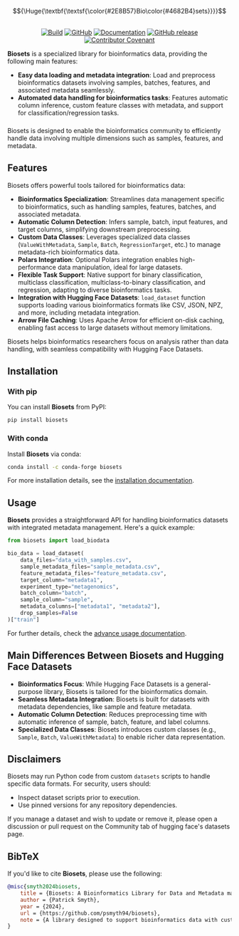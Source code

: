 <p align="center">
    $${\Huge{\textbf{\textsf{\color{#2E8B57}Bio\color{#4682B4}sets}}}}$$
    <br/>
    <br/>
</p> 
<p align="center">
    <a href="https://github.com/psmyth94/biosets/actions/workflows/ci_cd_pipeline.yml?query=branch%3Amain"><img alt="Build" src="https://github.com/psmyth94/biosets/actions/workflows/ci_cd_pipeline.yml/badge.svg?branch=main"></a>
    <a href="https://github.com/psmyth94/biosets/blob/main/LICENSE"><img alt="GitHub" src="https://img.shields.io/github/license/psmyth94/biosets.svg?color=blue"></a>
    <a href="https://github.com/psmyth94/biosets/tree/main/docs"><img alt="Documentation" src="https://img.shields.io/website/http/github/psmyth94/biosets/tree/main/docs.svg?down_color=red&down_message=offline&up_message=online"></a>
    <a href="https://github.com/psmyth94/biosets/releases"><img alt="GitHub release" src="https://img.shields.io/github/release/psmyth94/biosets.svg"></a>
    <a href="CODE_OF_CONDUCT.md"><img alt="Contributor Covenant" src="https://img.shields.io/badge/Contributor%20Covenant-2.0-4baaaa.svg"></a>
</p>

**Biosets** is a specialized library for bioinformatics data, providing the following main features:

- **Easy data loading and metadata integration**: Load and preprocess bioinformatics datasets involving samples, batches, features, and associated metadata seamlessly.
- **Automated data handling for bioinformatics tasks**: Features automatic column inference, custom feature classes with metadata, and support for classification/regression tasks.

<h3 align="center">
    <!-- <a href="YOUR_COURSE_URL"><img src="YOUR_COURSE_BANNER_URL"></a> -->
</h3>

Biosets is designed to enable the bioinformatics community to efficiently handle data involving multiple dimensions such as samples, features, and metadata.

## Features

Biosets offers powerful tools tailored for bioinformatics data:

- **Bioinformatics Specialization**: Streamlines data management specific to bioinformatics, such as handling samples, features, batches, and associated metadata.
- **Automatic Column Detection**: Infers sample, batch, input features, and target columns, simplifying downstream preprocessing.
- **Custom Data Classes**: Leverages specialized data classes (`ValueWithMetadata`, `Sample`, `Batch`, `RegressionTarget`, etc.) to manage metadata-rich bioinformatics data.
- **Polars Integration**: Optional Polars integration enables high-performance data manipulation, ideal for large datasets.
- **Flexible Task Support**: Native support for binary classification, multiclass classification, multiclass-to-binary classification, and regression, adapting to diverse bioinformatics tasks.
- **Integration with Hugging Face Datasets**: `load_dataset` function supports loading various bioinformatics formats like CSV, JSON, NPZ, and more, including metadata integration.
- **Arrow File Caching**: Uses Apache Arrow for efficient on-disk caching, enabling fast access to large datasets without memory limitations.

Biosets helps bioinformatics researchers focus on analysis rather than data handling, with seamless compatibility with Hugging Face Datasets.

## Installation

### With pip

You can install **Biosets** from PyPI:

```bash
pip install biosets
```

### With conda

Install **Biosets** via conda:

```bash
conda install -c conda-forge biosets
```

For more installation details, see the [installation documentation](YOUR_DOCS_INSTALLATION_URL).

## Usage

**Biosets** provides a straightforward API for handling bioinformatics datasets with integrated metadata management. Here's a quick example:

```python
from biosets import load_biodata

bio_data = load_dataset(
    data_files="data_with_samples.csv",
    sample_metadata_files="sample_metadata.csv",
    feature_metadata_files="feature_metadata.csv",
    target_column="metadata1",
    experiment_type="metagenomics",
    batch_column="batch",
    sample_column="sample",
    metadata_columns=["metadata1", "metadata2"],
    drop_samples=False
)["train"]
```

For further details, check the [advance usage documentation](./docs/DATA_LOADING.md).

## Main Differences Between Biosets and Hugging Face Datasets

- **Bioinformatics Focus**: While Hugging Face Datasets is a general-purpose library, Biosets is tailored for the bioinformatics domain.
- **Seamless Metadata Integration**: Biosets is built for datasets with metadata dependencies, like sample and feature metadata.
- **Automatic Column Detection**: Reduces preprocessing time with automatic inference of sample, batch, feature, and label columns.
- **Specialized Data Classes**: Biosets introduces custom classes (e.g., `Sample`, `Batch`, `ValueWithMetadata`) to enable richer data representation.

## Disclaimers

Biosets may run Python code from custom `datasets` scripts to handle specific data formats. For security, users should:

- Inspect dataset scripts prior to execution.
- Use pinned versions for any repository dependencies.

If you manage a dataset and wish to update or remove it, please open a discussion or pull request on the Community tab of hugging face's datasets page.

## BibTeX

If you'd like to cite **Biosets**, please use the following:

```bibtex
@misc{smyth2024biosets,
    title = {Biosets: A Bioinformatics Library for Data and Metadata management},
    author = {Patrick Smyth},
    year = {2024},
    url = {https://github.com/psmyth94/biosets},
    note = {A library designed to support bioinformatics data with custom features, metadata integration, and compatibility with Hugging Face Datasets.}
}
```

